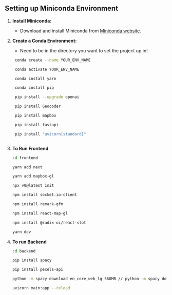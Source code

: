 

## Setting up Miniconda Environment

1. **Install Miniconda:**
   - Download and install Miniconda from [Miniconda website](https://docs.conda.io/en/latest/miniconda.html).

2. **Create a Conda Environment:**
   - Need to be in the directory you want to set the project up in!

   ```bash
    conda create --name YOUR_ENV_NAME

    conda activate YOUR_ENV_NAME

    conda install yarn

    conda install pip

    pip install --upgrade openai

    pip install Geocoder

    pip install mapbox

    pip install fastapi

    pip install "uvicorn[standard]"



3. **To Run Frontend**
   ```bash
   cd frontend

   yarn add next

   yarn add mapbox-gl

   npx v0@latest init 

   npm install socket.io-client

   npm install remark-gfm

   npm install react-map-gl

   npm install @radix-ui/react-slot

   yarn dev

5. **To run Backend**
   ```bash
   cd backend

   pip install spacy

   pip install pexels-api 

   python -m spacy download en_core_web_lg 560MB // python -m spacy download en_core_web_sm 12MB

   uvicorn main:app --reload
